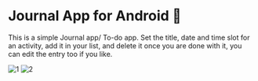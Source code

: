 
# Journal App for Android 📓

This is a simple Journal app/ To-do app. Set the title, date and time slot for an activity, add it in your list, and delete it once you are done with it, you can edit the entry too if you like.

![1](https://user-images.githubusercontent.com/87115681/217315281-8005c267-01df-45ca-b841-fc0b0973286d.jpeg)
![2](https://user-images.githubusercontent.com/87115681/217315292-1a7cacb2-090a-4d2b-ad74-32caee6c25a2.jpeg)
